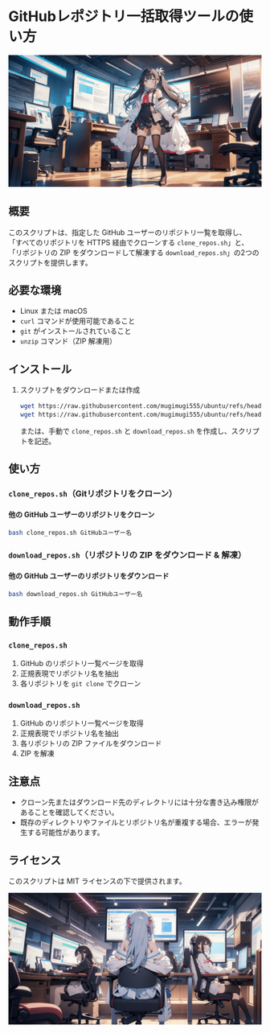# GitHubレポジトリ一括取得ツールの使い方

![タイトル画像](readme/header.png)

## 概要
このスクリプトは、指定した GitHub ユーザーのリポジトリ一覧を取得し、
「すべてのリポジトリを HTTPS 経由でクローンする `clone_repos.sh`」と、
「リポジトリの ZIP をダウンロードして解凍する `download_repos.sh`」の2つのスクリプトを提供します。

## 必要な環境
- Linux または macOS
- `curl` コマンドが使用可能であること
- `git` がインストールされていること
- `unzip` コマンド（ZIP 解凍用）

## インストール

1. スクリプトをダウンロードまたは作成
   ```sh
   wget https://raw.githubusercontent.com/mugimugi555/ubuntu/refs/heads/main/github_tool/clone_repos.sh
   wget https://raw.githubusercontent.com/mugimugi555/ubuntu/refs/heads/main/github_tool/download_repos.sh
   ```
   または、手動で `clone_repos.sh` と `download_repos.sh` を作成し、スクリプトを記述。

## 使い方
### `clone_repos.sh`（Gitリポジトリをクローン）

#### 他の GitHub ユーザーのリポジトリをクローン
```sh
bash clone_repos.sh GitHubユーザー名
```

### `download_repos.sh`（リポジトリの ZIP をダウンロード & 解凍）

#### 他の GitHub ユーザーのリポジトリをダウンロード
```sh
bash download_repos.sh GitHubユーザー名
```

## 動作手順
### `clone_repos.sh`
1. GitHub のリポジトリ一覧ページを取得
2. 正規表現でリポジトリ名を抽出
3. 各リポジトリを `git clone` でクローン

### `download_repos.sh`
1. GitHub のリポジトリ一覧ページを取得
2. 正規表現でリポジトリ名を抽出
3. 各リポジトリの ZIP ファイルをダウンロード
4. ZIP を解凍

## 注意点
- クローン先またはダウンロード先のディレクトリには十分な書き込み権限があることを確認してください。
- 既存のディレクトリやファイルとリポジトリ名が重複する場合、エラーが発生する可能性があります。

## ライセンス
このスクリプトは MIT ライセンスの下で提供されます。

![タイトル画像](readme/footer.png)
